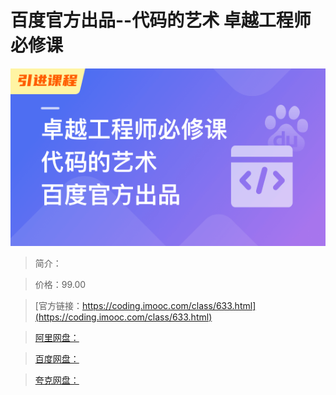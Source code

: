 # 百度官方出品--代码的艺术 卓越工程师必修课

![img](../../assets/643fb0540984908505400304.png)

> 简介：

> 价格：99.00

> [官方链接：https://coding.imooc.com/class/633.html](https://coding.imooc.com/class/633.html)

> [阿里网盘：]()

> [百度网盘：]()

> [夸克网盘：]()

